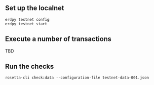 ## Set up the localnet

```
erdpy testnet config
erdpy testnet start
```

## Execute a number of transactions

TBD

## Run the checks

```
rosetta-cli check:data --configuration-file testnet-data-001.json
```

